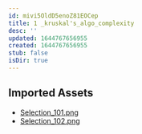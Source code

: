 ```yaml
---
id: mivi5OldD5enoZ81EOCep
title: 1 _kruskal's_algo_complexity
desc: ''
updated: 1644767656955
created: 1644767656955
stub: false
isDir: true
---
```

## Imported Assets
- [Selection_101.png](/assets/selection_101-2X8uF19eHwid.png)
- [Selection_102.png](/assets/selection_102-SsACoSBEx5Zx.png)
